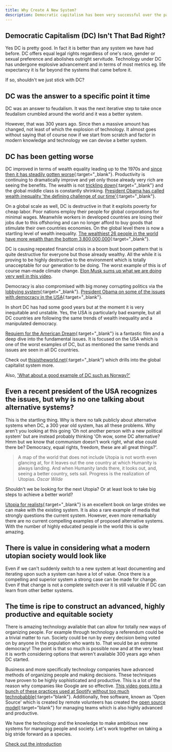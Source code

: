 ```yaml
---
title: Why Create A New System?
description: Democratic capitalism has been very successful over the past 300 years. Why would should anyone consider a new system?
---
```


## Democratic Capitalism (DC) Isn't That Bad Right?

Yes DC is pretty good. In fact it is better than any system we have had before. DC offers equal legal rights regardless of one's race, gender or sexual preference and abolishes outright servitude. Technology under DC has undergone explosive advancement and in terms of most metrics eg. life expectancy it is far beyond the systems that came before it.

If so, shouldn't we just stick with DC?

## DC was the answer to a specific point it time

DC was an answer to feudalism. It was the next iterative step to take once feudalism crumbled around the world and it was a better system.

However, that was 300 years ago. Since then a massive amount has changed, not least of which the explosion of technology. It almost goes without saying that of course now if we start from scratch and factor in modern knowledge and technology we can devise a better system.

## DC has been getting worse

DC improved in terms of wealth equality leading up to the 1970s and [since then it has steadily gotten worse](http://www.pewresearch.org/fact-tank/2013/12/05/u-s-income-inequality-on-rise-for-decades-is-now-highest-since-1928/){:target="_blank"}. Productivity is continuing to dramatically improve and yet only those already very rich are seeing the benefits. The wealth is not [trickling down](https://en.wikipedia.org/wiki/Trickle-down_economics){:target="_blank"} and the global middle class is constantly shrinking. [President Obama has called wealth inequality 'the defining challenge of our time'](https://www.whitehouse.gov/the-press-office/2013/12/04/remarks-president-economic-mobility){:target="_blank"}.

On a global scale as well, DC is destructive in that it exploits poverty for cheap labor. Poor nations employ their people for global corporations for minimal wages. Meanwhile workers in developed countries are losing their jobs due to this offshoring and can no longer afford to buy goods that stimulate their own countries economies. On the global level there is now a startling level of wealth inequality. [The wealthiest 26 people in the world have more wealth than the bottom 3,800,000,000](https://www.theguardian.com/business/2019/jan/21/world-26-richest-people-own-as-much-as-poorest-50-per-cent-oxfam-report){:target="_blank"}.

DC is causing repeated financial crisis in a boom bust boom pattern that is quite destructive for everyone but those already wealthy. All the while it is proving to be highly destructive to the environment which is totally unacceptable for our generation to be doing. The worst example of this is of course man-made climate change. [Elon Musk sums up what we are doing very well in this video](https://www.youtube.com/watch?v=xKCuDxpccYM).

Democracy is also compromised with big money corrupting politics via the [lobbying system](https://en.wikipedia.org/wiki/Lobbying){:target="_blank"}. [President Obama on some of the issues with democracy in the USA](https://www.youtube.com/watch?v=AxuwazaXOMg){:target="_blank"}.

In short DC has had some good years but at the moment it is very inequitable and unstable. Yes, the USA is particularly bad example, but all DC countries are following the same trends of wealth inequality and a manipulated democracy.

[Requiem for the American Dream](http://requiemfortheamericandream.com/){:target="_blank"} is a fantastic film and a deep dive into the fundamental issues. It is focused on the USA which is one of the worst examples of DC, but as mentioned the same trends and issues are seen in all DC countries.

Check out [thisistheworld.net](https://thisistheworld.net/){:target="_blank"} which drills into the global capitalist system more.

Also, ['What about a good example of DC such as Norway?'](/open-socialism/criticisms/there-are-great-dc-countries)

## Even a recent president of the USA recognizes the issues, but why is no one talking about alternative systems?

This is the startling thing. Why is there no talk publicly about alternative systems when DC, a 300 year old system, has all these problems. Why aren't you looking at this going 'Oh not another person with a new political system' but are instead probably thinking 'Oh wow, some DC alternative? Hmm but we know that communism doesn't work right, what else could there be? Democracy, equal rights, freedom, these are all great things?'.

<blockquote>
A map of the world that does not include Utopia is not worth even glancing at, for it leaves out the one country at which Humanity is always landing. And when Humanity lands there, it looks out, and, seeing a better country, sets sail. Progress is the realization of Utopias. <cite>Oscar Wilde</cite>
</blockquote>

Shouldn't we be looking for the next Utopia? Or at least look to take big steps to achieve a better world?

[Utopia for realists](https://thecorrespondent.com/utopia-for-realists/){:target="_blank"} is an excellent book on large strides we can make with the existing system. It is also a rare example of media that strongly questions the current system. However, even more remarkably there are no current compelling examples of proposed alternative systems. With the number of highly educated people in the world this is quite amazing.

## There is value in considering what a modern utopian society would look like

Even if we can't suddenly switch to a new system at least documenting and iterating upon such a system can have a lot of value. Once there is a compelling and superior system a strong case can be made for change. Even if that change is not a complete switch over it is still valuable if DC can learn from other better systems.

## The time is ripe to construct an advanced, highly productive and equitable society

There is amazing technology available that can allow for totally new ways of organizing people. For example through technology a referendum could be a trivial matter to run. Society could be run by every decision being voted on by anyone in the population who wants to. That would be an extreme democracy! The point is that so much is possible now and at the very least it is worth considering options that weren't available 300 years ago when DC started.

Business and more specifically technology companies have advanced methods of organizing people and making decisions. These techniques have proven to be highly sophisticated and productive. This is a lot of the reason why companies like Google are so effective. [This video goes into a bunch of these practices used at Spotify without too much technobabble](https://labs.spotify.com/2014/03/27/spotify-engineering-culture-part-1/){:target="blank"}. Additionally, free software, known as 'Open Source' which is created by remote volunteers has created the [open source model](https://en.wikipedia.org/wiki/Open-source_model){:target="blank"} for managing teams which is also highly advanced and productive.

We have the technology and the knowledge to make ambitious new systems for managing people and society. Let's work together on taking a big stride forward as a species.

[Check out the introduction](/introduction)
